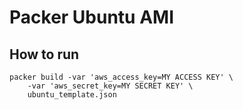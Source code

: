 
# Packer Ubuntu AMI

## How to run

```
packer build -var 'aws_access_key=MY ACCESS KEY' \
    -var 'aws_secret_key=MY SECRET KEY' \
    ubuntu_template.json
```
